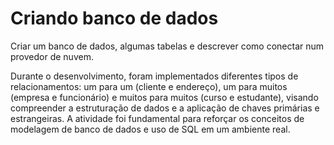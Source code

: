 # Criando banco de dados

Criar um banco de dados, algumas tabelas e descrever como conectar num provedor de nuvem.

Durante o desenvolvimento, foram implementados diferentes tipos de relacionamentos: um para um (cliente e endereço), um para muitos (empresa e funcionário) e muitos para muitos (curso e estudante), visando compreender a estruturação de dados e a aplicação de chaves primárias e estrangeiras. A atividade foi fundamental para reforçar os conceitos de modelagem de banco de dados e uso de SQL em um ambiente real.

